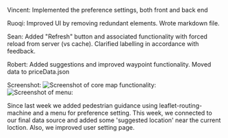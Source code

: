 Vincent: 
Implemented the preference settings, both front and back end

Ruoqi: Improved UI by removing redundant elements. Wrote markdown file.

Sean: Added "Refresh" button and associated functionality with forced reload from server (vs cache). Clarified labelling in accordance with feedback.

Robert: Added suggestions and improved waypoint functionality. Moved data to priceData.json

Screenshot:
![Screenshot of core map functionality:](http://i.imgur.com/aSjlUlp.png)
![Screenshot of menu:](http://i.imgur.com/nmy6hZ0.png)

Since last week we added pedestrian guidance using leaflet-routing-machine and a menu for preference setting. This week, we connected to our final data source and added some 'suggested location' near the current loction. Also, we improved user setting page.
